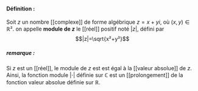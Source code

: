 #### Définition :
Soit $z$ un nombre [[complexe]] de forme algébrique $z=x+yi$, où $(x,y)\in\mathbb R²$.
on appelle **module de $z$** le [[réel]] positif noté $|z|$, défini par $$|z|=\sqrt{x²+y²}$$
##### remarque :
Si $z$ est un [[réel]], le module de $z$ est est égal à la [[valeur absolue]] de $z$. 
Ainsi, la fonction module $|\cdot|$ définie sur $\mathbb C$ est un [[prolongement]] de la fonction valeur absolue définie sur $\mathbb R$. 